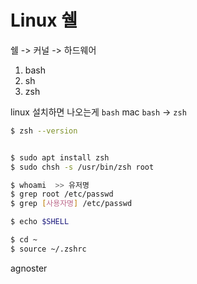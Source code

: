 # Linux 쉘

쉘 -> 커널 -> 하드웨어

1. bash
2. sh
3. zsh

linux 설치하면 나오는게 `bash`
mac `bash` -> `zsh`

```sh
$ zsh --version


$ sudo apt install zsh
$ sudo chsh -s /usr/bin/zsh root

$ whoami  >> 유저명
$ grep root /etc/passwd
$ grep [사용자명] /etc/passwd

$ echo $SHELL

$ cd ~
$ source ~/.zshrc
```

agnoster

```

```
